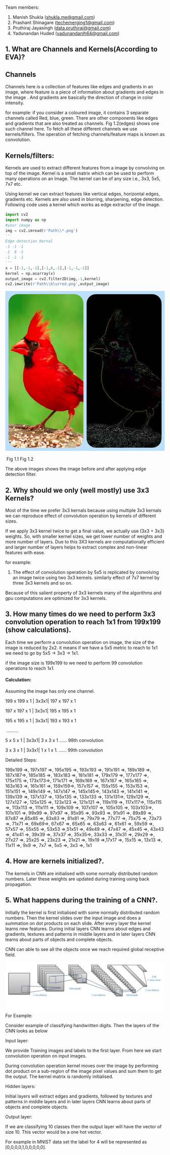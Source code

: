 Team members:
1. Manish Shukla (shukla.me@gmail.com)
2. Prashant Shinagare (techemerging1@gmail.com)
3. Pruthiraj Jayasingh (data.pruthiraj@gmail.com)
4. Yadunandan Huded (yadunandanlh64@gmail.com)



## 1. What are Channels and Kernels(According to EVA)?

## Channels

Channels here is a collection of features like edges and gradients in an image, where feature is a piece of information about gradients and edges in the image . And gradients are basically the direction of change in color intensity.  

for example:
if you consider a coloured image, it contains 3 separate channels called Red, blue, green.  There  are other components like edges and gradients that are also treated as channels. Fig 1.2(edges) shows one such channel here. To fetch all these different channels we use kernels/filters. The operation of fetching channels/feature maps is known as convolution. 

## Kernels/filters: 

Kernels are used to extract different features from a image by convolving on top of the image. Kernel is a small matrix which can be used to perform many operations on an Image. The kernel can be of any size i.e., 3x3, 5x5, 7x7 etc. 

Using kernel we can extract features like vertical edges, horizontal edges, gradients etc. Kernels are also used in blurring, sharpening, edge detection. Following code uses a kernel which works as edge extractor of the image.

```python
import cv2
import numpy as np
#your image
img = cv2.imread(r'Path\\*.png')
'''
Edge detection Kernal
-1 -1 -1 
-1  8 -1
-1 -1 -1
'''
x = [[-1,-1,-1],[-1,8,-1],[-1,-1,-1]]
kernel = np.asarray(x)
output_image = cv2.filter2D(img,-1,kernel)
cv2.imwrite(r'Path\\blurred.png',output_image) 

```



![Kernel](kernel.jpg)

​                                                             Fig 1.1                                                      Fig 1.2

The above images shows the image before and after applying edge detection filter.​                               



## 2. Why should we only (well mostly) use 3x3 Kernels?

Most of the time we prefer 3x3 kernals because using multiple 3x3 kernals we can reproduce effect of convolution operation by kernels of different sizes.

If we apply 3x3 kernel twice to get a final value, we actually use (3x3 + 3x3) weights. So, with smaller kernel sizes, we get lower number of weights and more number of layers. Due to this 3X3 kernels are computationally efficient and larger number of layers helps to extract complex and non-linear features with ease.

for example:

1) The effect of convolution operation  by 5x5 is replicated by convolving an image twice using  two 3x3 kernels. similarly effect of 7x7 kernel by three 3x3 kernels and so on.

Because of this salient property of 3x3 kernels many of the algorithms and  gpu computations are optimized for 3x3 kernels.  



## 3. How many times do we need to perform 3x3 convolution operation to reach 1x1 from 199x199 (show calculations).

 Each time we perform a convolution operation on image, the size of the image is reduced by 2x2. it means if we have a 5x5 metric to reach to 1x1 we need to go by 5x5 -> 3x3 -> 1x1. 

if the image size is 199x199 to we need to perform 99 convolution operations to reach 1x1.

#### Calculation:

Assuming the image has only one channel.

 199 x 199 x 1 | 3x3x1| 197 x 197 x 1

 197 x 197 x 1 | 3x3x1| 195 x 195 x 1

 195 x 195 x 1 | 3x3x1| 193 x 193 x 1

​                           ……...

5 x 5 x 1           | 3x3x1|         3 x 3 x 1      …… 98th convolution

3 x 3 x 1           | 3x3x1|         1 x 1 x 1.     …… 99th convolution



Detailed Steps:

199x199 =>, 197x197 =>, 195x195 =>, 193x193 =>, 191x191 =>, 189x189 =>, 187x187=>, 185x185 =>, 183x183 =>, 181x181 =>, 179x179 =>, 177x177 =>, 175x175 =>, 173x173=>, 171x171 =>, 169x169 =>, 167x167 =>, 165x165 =>, 163x163 =>, 161x161 =>, 159x159=>, 157x157 =>, 155x155 =>, 153x153 =>, 151x151 =>, 149x149 =>, 147x147 =>, 145x145=>, 143x143 =>, 141x141 =>, 139x139 =>, 137x137 =>, 135x135 =>, 133x133 =>, 131x131=>, 129x129 =>, 127x127 =>, 125x125 =>, 123x123 =>, 121x121 =>, 119x119 =>, 117x117=>, 115x115 =>, 113x113 =>, 111x111 =>, 109x109 =>, 107x107 =>, 105x105 =>, 103x103=>, 101x101 =>, 99x99 =>, 97x97 =>, 95x95 =>, 93x93 =>, 91x91 =>, 89x89 =>, 87x87 =>,85x85 =>, 83x83 =>, 81x81 =>, 79x79 =>, 77x77 =>, 75x75 =>, 73x73 =>, 71x71 =>, 69x69=>, 67x67 =>, 65x65 =>, 63x63 =>, 61x61 =>, 59x59 =>, 57x57 =>, 55x55 =>, 53x53 =>,51x51 =>, 49x49 =>, 47x47 =>, 45x45 =>, 43x43 =>, 41x41 =>, 39x39 =>, 37x37 =>, 35x35=>, 33x33 =>, 31x31 =>, 29x29 =>, 27x27 =>, 25x25 =>, 23x23 =>, 21x21 =>, 19x19 =>,17x17 =>, 15x15 =>, 13x13 =>, 11x11 =>, 9x9 =>, 7x7 =>, 5x5 =>, 3x3 =>, 1x1





## 4. How are kernels initialized?.

The kernels in CNN are initialised with some normally distributed random numbers. Later these weights are updated during training using back propagation.



## 5. What happens during the training of a CNN?.

Initially the kernel is first initialised with some normally distributed random numbers. Then the kernel slides over the input image and does a summation on dot products on each slide. After every layer the kernel learns new features. During initial layers CNN learns about edges and gradients, textures and patterns in middle layers and in later layers CNN learns about parts of objects and complete objects.  

CNN can able to see all the objects once we reach required global receptive field. 



![Kernel](cnn.png)For Example:

Consider example of classifying handwritten digits. Then the layers of the CNN looks as below

Input layer:

We provide Training images and labels to the first layer. From here we start convolution operation on input images. 

During convolution operation kernel moves over the image by performing dot product on a sub-region of the image pixel values and sum them to get the output. The kernel matrix is randomly initialised. 

Hidden layers:

Initial layers will extract edges and gradients, followed by textures and patterns in middle layers and in later layers CNN learns about parts of objects and complete objects. 

Output layer:

If we are classifying 10 classes then the output layer will have the vector of size 10. This vector would be a one hot vector.

For example in MNIST data set the label for 4 will be represented as [0,0,0,0,1,0,0,0,0,0]. 

 